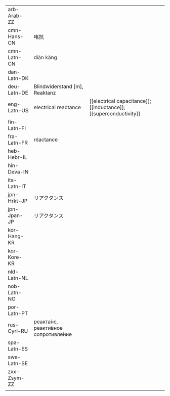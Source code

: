 | | | |
|-|-|-|
| arb-Arab-ZZ |  |  |
| cmn-Hans-CN | 电抗 |  |
| cmn-Latn-CN | diàn kàng |  |
| dan-Latn-DK |  |  |
| deu-Latn-DE | Blindwiderstand [m], Reaktanz |  |
| eng-Latn-US | electrical reactance | [[electrical capacitance]]; [[inductance]]; [[superconductivity]] |
| fin-Latn-FI |  |  |
| fra-Latn-FR | réactance |  |
| heb-Hebr-IL |  |  |
| hin-Deva-IN |  |  |
| ita-Latn-IT |  |  |
| jpn-Hrkt-JP | リアクタンス |  |
| jpn-Jpan-JP | リアクタンス |  |
| kor-Hang-KR |  |  |
| kor-Kore-KR |  |  |
| nld-Latn-NL |  |  |
| nob-Latn-NO |  |  |
| por-Latn-PT |  |  |
| rus-Cyrl-RU | реакта́нс, реакти́вное сопротивле́ние |  |
| spa-Latn-ES |  |  |
| swe-Latn-SE |  |  |
| zxx-Zsym-ZZ |  |  |
|  |  |  |